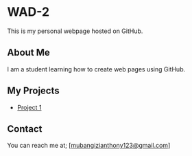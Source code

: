 # WAD-2
This is my personal webpage hosted on GitHub.


## About Me
I am a student learning how to create web pages using GitHub.

 
## My Projects
- [Project 1](https://github.com/<S1ranthony>/<project1-repo>;)

 
## Contact
You can reach me at;
[mubangizianthony123@gmail.com]
